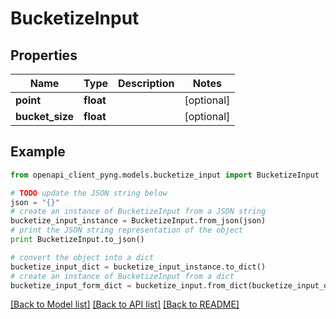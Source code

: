 # BucketizeInput


## Properties
Name | Type | Description | Notes
------------ | ------------- | ------------- | -------------
**point** | **float** |  | [optional] 
**bucket_size** | **float** |  | [optional] 

## Example

```python
from openapi_client_pyng.models.bucketize_input import BucketizeInput

# TODO update the JSON string below
json = "{}"
# create an instance of BucketizeInput from a JSON string
bucketize_input_instance = BucketizeInput.from_json(json)
# print the JSON string representation of the object
print BucketizeInput.to_json()

# convert the object into a dict
bucketize_input_dict = bucketize_input_instance.to_dict()
# create an instance of BucketizeInput from a dict
bucketize_input_form_dict = bucketize_input.from_dict(bucketize_input_dict)
```
[[Back to Model list]](../README.md#documentation-for-models) [[Back to API list]](../README.md#documentation-for-api-endpoints) [[Back to README]](../README.md)



